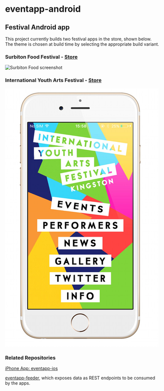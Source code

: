 # eventapp-android
## Festival Android app

This project currently builds two festival apps in the store, shown below. The theme is chosen at build time by selecting the appropriate build variant.

### Surbiton Food Festival - [Store](http://onelink.to/surbitonfood)

![Surbiton Food screenshot](https://github.com/lozarcher/eventapp-ios-foodfest/blob/master/Screenshots/foodfestialiphone.png) 

### International Youth Arts Festival - [Store](http://onelink.to/iyaf)

![IYAF screenshot](https://github.com/lozarcher/eventapp-ios/blob/master/Screenshots/iyaf2016.jpg?raw=true) 

### Related Repositories

[iPhone App: eventapp-ios](https://github.com/lozarcher/eventapp-ios) 

[eventapp-feeder](https://github.com/lozarcher/eventapp-feeder/), which exposes data as REST endpoints to be consumed by the apps.
